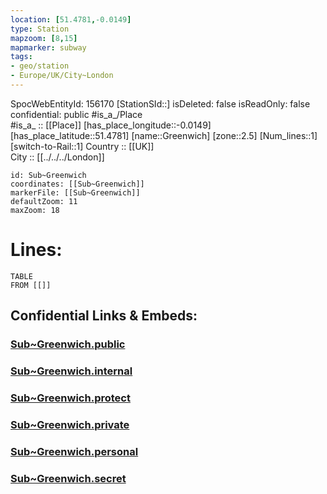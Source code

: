 ```yaml
---
location: [51.4781,-0.0149] 
type: Station 
mapzoom: [8,15] 
mapmarker: subway 
tags:
- geo/station
- Europe/UK/City~London
---
```

SpocWebEntityId: 156170
[StationSId::] 
isDeleted: false
isReadOnly: false
confidential: public
#is_a_/Place  
#is_a_ :: [[Place]] 
[has_place_longitude::-0.0149] 
[has_place_latitude::51.4781] 
[name::Greenwich] 
[zone::2.5] 
[Num_lines::1] 
[switch-to-Rail::1] 
Country :: [[UK]]  
City :: [[../../../London]]  


```leaflet
id: Sub~Greenwich
coordinates: [[Sub~Greenwich]] 
markerFile: [[Sub~Greenwich]] 
defaultZoom: 11 
maxZoom: 18
```


# Lines: 
```dataview
TABLE 
FROM [[]] 
```


## Confidential Links & Embeds: 

### [Sub~Greenwich.public](/_public/\Earth\Continent\Europe\Europe~North\UK\England\Regions~England\London,Greater\cities~GreaterLondon\Underground\StationSub~Greenwich.public.md) 

### [Sub~Greenwich.internal](/_internal/\Earth\Continent\Europe\Europe~North\UK\England\Regions~England\London,Greater\cities~GreaterLondon\Underground\StationSub~Greenwich.internal.md) 

### [Sub~Greenwich.protect](/_protect/\Earth\Continent\Europe\Europe~North\UK\England\Regions~England\London,Greater\cities~GreaterLondon\Underground\StationSub~Greenwich.protect.md) 

### [Sub~Greenwich.private](/_private/\Earth\Continent\Europe\Europe~North\UK\England\Regions~England\London,Greater\cities~GreaterLondon\Underground\StationSub~Greenwich.private.md) 

### [Sub~Greenwich.personal](/_personal/\Earth\Continent\Europe\Europe~North\UK\England\Regions~England\London,Greater\cities~GreaterLondon\Underground\StationSub~Greenwich.personal.md) 

### [Sub~Greenwich.secret](/_secret/\Earth\Continent\Europe\Europe~North\UK\England\Regions~England\London,Greater\cities~GreaterLondon\Underground\StationSub~Greenwich.secret.md)

